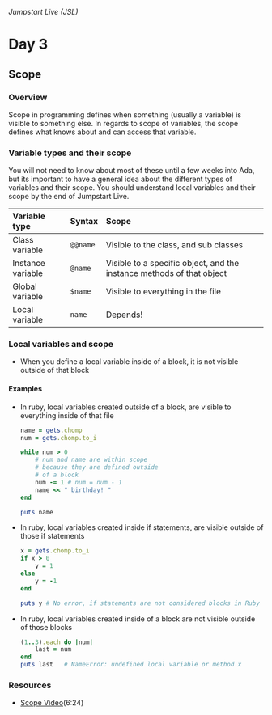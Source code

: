 _Jumpstart Live (JSL)_
# Day 3
## Scope

### Overview
Scope in programming defines when something (usually a variable) is visible to something else. In regards to scope of variables, the scope defines what knows about and can access that variable.

### Variable types and their scope
You will not need to know about most of these until a few weeks into Ada, but its important to have a general idea about the different types of variables and their scope. You should understand local variables and their scope by the end of Jumpstart Live.

| Variable type | Syntax | Scope |
| :--- | :--- | :--- |
| Class variable | `@@name` | Visible to the class, and sub classes |
| Instance variable | `@name` | Visible to a specific object, and the instance methods of that object |
| Global variable | `$name` | Visible to everything in the file |
| Local variable | `name`| Depends! |

### Local variables and scope
* When you define a local variable inside of a block, it is not visible outside of that block

#### Examples
* In ruby, local variables created outside of a block, are visible to everything inside of that file
	
	```ruby
	name = gets.chomp
	num = gets.chomp.to_i

	while num > 0
		# num and name are within scope
		# because they are defined outside
		# of a block
		num -= 1 # num = num - 1
		name << " birthday! "
	end

	puts name
	```

* In ruby, local variables created inside if statements, are visible outside of those if statements

	```ruby
	x = gets.chomp.to_i
	if x > 0
		y = 1
	else
		y = -1
	end
	
	puts y # No error, if statements are not considered blocks in Ruby
	```

* In ruby, local variables created inside of a block are not visible outside of those blocks

	```ruby
	(1..3).each do |num|
		last = num
	end
	puts last 	# NameError: undefined local variable or method x
	```

### Resources
* [Scope Video](https://adaacademy.hosted.panopto.com/Panopto/Pages/Viewer.aspx?id=2fbdc1bb-b921-4317-83a2-b4ba2f0ee095)(6:24)